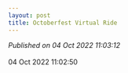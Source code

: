 ```yaml
---
layout: post
title: Octoberfest Virtual Ride
---
```

_Published on 04 Oct 2022 11:03:12_
<br>
<br>
04 Oct 2022 11:02:50
